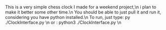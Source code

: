 This is a very simple chess clock I made for a weekend project,\n
i plan to make it better some other time.\n
You should be able to just pull it and run it, considering you have python installed.\n
To run, just type: py ./ClockInterface.py \n
or : python3 ./ClockInterface.py \n